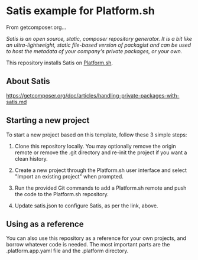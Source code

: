 # Satis example for Platform.sh

From getcomposer.org...

*Satis is an open source, static, composer repository generator. It is a bit like an ultra-lightweight, 
static file-based version of packagist and can be used to host the metadata of your company's private 
packages, or your own.*

This repository installs Satis on [Platform.sh](http://platform.sh).

## About Satis

https://getcomposer.org/doc/articles/handling-private-packages-with-satis.md

## Starting a new project

To start a new project based on this template, follow these 3 simple steps:

1. Clone this repository locally. You may optionally remove the origin remote or remove the .git directory and re-init the project if you want a clean history.

2. Create a new project through the Platform.sh user interface and select "Import an existing project" when prompted.

3. Run the provided Git commands to add a Platform.sh remote and push the code to the Platform.sh repository.

4. Update satis.json to configure Satis, as per the link, above.

## Using as a reference

You can also use this repository as a reference for your own projects, and borrow whatever code is needed. 
The most important parts are the .platform.app.yaml file and the .platform directory.
